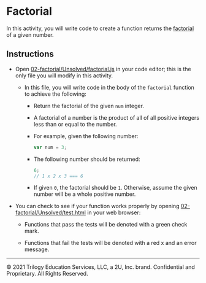 # Factorial

In this activity, you will write code to create a function returns the [factorial](https://en.wikipedia.org/wiki/Factorial) of a given number.

## Instructions

- Open [02-factorial/Unsolved/factorial.js](Unsolved/factorial.js) in your code editor; this is the only file you will modify in this activity.

  - In this file, you will write code in the body of the `factorial` function to achieve the following:

    - Return the factorial of the given `num` integer.

    - A factorial of a number is the product of all of all positive integers less than or equal to the number.

    - For example, given the following number:

      ```js
      var num = 3;
      ```

    - The following number should be returned:

      ```js
      6;
      // 1 x 2 x 3 === 6
      ```

    - If given `0`, the factorial should be `1`. Otherwise, assume the given number will be a whole positive number.

- You can check to see if your function works properly by opening [02-factorial/Unsolved/test.html](Unsolved/test.html) in your web browser:

  - Functions that pass the tests will be denoted with a green check mark.

  - Functions that fail the tests will be denoted with a red x and an error message.

---
© 2021 Trilogy Education Services, LLC, a 2U, Inc. brand. Confidential and Proprietary. All Rights Reserved.
